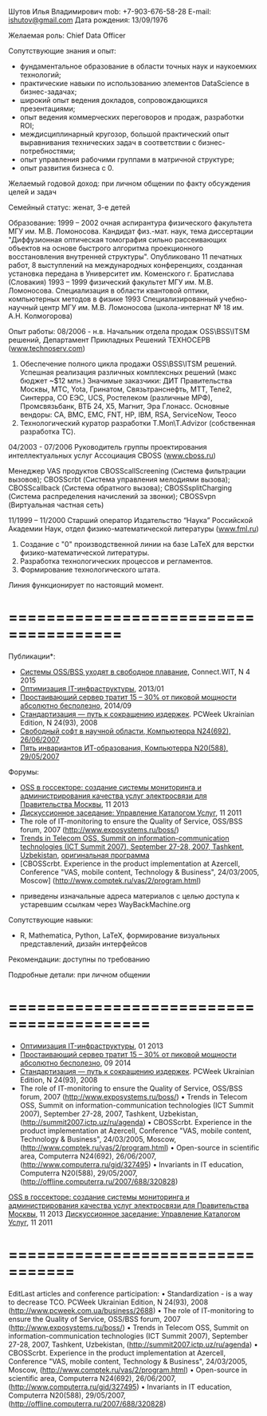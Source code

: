 Шутов Илья Владимирович
mob: +7-903-676-58-28
E-mail: ishutov@gmail.com
Дата рождения:	13/09/1976

Желаемая роль: Chief Data Officer

Сопутствующие знания и опыт:
 - фундаментальное образование в области точных наук и наукоемких технологий;
 - практические навыки по использованию элементов DataScience в бизнес-задачах;
 - широкий опыт ведения докладов, сопровождающихся презентациями;
 - опыт ведения коммерческих переговоров и продаж, разработки ROI;
 - междисциплинарный кругозор, большой практический опыт выравнивания технических задач в соответствии с бизнес-потребностями;
 - опыт управления рабочими группами в матричной структуре;
 - опыт развития бизнеса с 0.

Желаемый годовой доход: при личном общении по факту обсуждения целей и задач

Семейный статус: женат, 3-е детей

Образование:
1999 – 2002	очная аспирантура физического факультета МГУ им. М.В. Ломоносова. Кандидат физ.-мат. наук, тема диссертации "Диффузионная оптическая томография сильно рассеивающих объектов на основе быстрого алгоритма проекционного восстановления внутренней структуры". Опубликовано 11 печатных работ, 8 выступлений на международных конференциях, созданная установка передана в  Университет им. Коменского г. Братислава (Словакия)
1993 – 1999	физический факультет МГУ им. М.В. Ломоносова. Специализация в области квантовой оптики, компьютерных методов в физике
1993		Специализированный учебно-научный центр МГУ им. М.В. Ломоносова (школа-интернат № 18 им. А.Н. Колмогорова)


Опыт работы:
08/2006 - н.в. 
Начальник отдела продаж OSS\BSS\ITSM решений, Департамент Прикладных Решений
ТЕХНОСЕРВ (www.technoserv.com)

1. Обеспечение полного цикла продажи OSS\BSS\ITSM решений. Успешная реализация различных комплексных решений (макс бюджет ~$12 млн.)
Значимые заказчики: ДИТ Правительства Москвы, МТС, Yota, Гринатом, Связьтранснефть, МТТ, Теле2, Синтерра, СО ЕЭС, UCS, Ростелеком (различные МРФ), Промсвязьбанк, ВТБ 24, X5, Магнит, Эра Глонасс.
Основные вендоры: CA, BMC, EMC, FNT, HP, IBM, RSA, ServiceNow, Teoco
2. Технологический куратор разработки T.Mon\T.Advizor (собственная разработка ТС).

04/2003 - 07/2006
Руководитель группы проектирования интеллектуальных услуг
Ассоциация CBOSS (www.cboss.ru)

Менеджер VAS продуктов CBOSScallScreening (Система фильтрации вызовов); CBOSScrbt (Система управления мелодиями вызова); CBOSScallback (Система обратного вызова); CBOSSsplitCharging (Система распределения начислений за звонки); CBOSSvpn (Виртуальная частная сеть)

11/1999 – 11/2000
Старший оператор
Издательство “Наука” Российской Академии Наук, отдел физико-математической литературы (www.fml.ru)

1. Создание с "0" производственной линии на базе LaTeX для верстки физико-математической литературы.
2. Разработка технологических процессов и регламентов.
3. Формирование технологического штата.

Линия функционирует по настоящий момент.

# ======================================
Публикации*:
- [Системы OSS/BSS уходят в свободное плавание](http://www.connect-wit.ru/sistemy-oss-bss-uhodyat-v-svobodnoe-plavanie.html), Connect.WIT, N 4 2015
- [Оптимизация IT-инфраструктуры](http://www.it-weekly.ru/analytics/tech/43890.html), 2013/01
- [Простаивающий сервер тратит 15 – 30% от пиковой мощности абсолютно бесполезно](http://ibusiness.ru/blog/ilya.shutov/34775), 2014/09
- [Стандартизация — путь к сокращению издержек](http://www.pcweek.ua/themes/detail.php?ID=120795). PCWeek Ukrainian Edition, N 24(93), 2008
- [Свободный софт в научной области, Компьютерра N24(692), 26/06/2007](http://old.computerra.ru/gid/327495/) 
- [Пять инвариантов ИТ-образования, Компьютерра N20(588), 29/05/2007](http://old.computerra.ru/offline/2007/688/320828/)

Форумы:
- [OSS в госсекторе: создание системы  мониторинга и администрирования качества услуг электросвязи для Правительства Москвы](http://www.boss-forum.ru/2013/programm), 11 2013
- [Дискуссионное заседание: Управление Каталогом Услуг](http://www.boss-forum.ru/2011/program), 11 2011
- The role of IT-monitoring to ensure the Quality of Service, OSS/BSS forum, 2007 (http://www.exposystems.ru/boss/)
- [Trends in Telecom OSS, Summit on information-communication technologies (ICT Summit 2007), September 27-28, 2007, Tashkent, Uzbekistan](http://www.поиск.uz/ict_summit_27/1539717), [оригинальная программа](http://summit2007.ictp.uz/ru/agenda)
- [CBOSScrbt. Experience in the product implementation at Azercell, Conference "VAS, mobile content, Technology & Business", 24/03/2005, Moscow] (http://www.comptek.ru/vas/2/program.html) 

* приведены изначальные адреса материалов с целью доступа к устаревшим ссылкам через WayBackMachine.org

Сопутствующие навыки:
 - R, Mathematica, Python, LaTeX, формирование визуальных представлений, дизайн интерфейсов

Рекомендации: доступны по требованию

Подробные детали: при личном общении




# =========================================

- [Оптимизация IT-инфраструктуры](http://www.it-weekly.ru/analytics/tech/43890.html), 01 2013
- [Простаивающий сервер тратит 15 – 30% от пиковой мощности абсолютно бесполезно](http://ibusiness.ru/blog/ilya.shutov/34775), 09 2014
- [Стандартизация — путь к сокращению издержек](http://www.pcweek.ua/themes/detail.php?ID=120795). PCWeek Ukrainian Edition, N 24(93), 2008
- The role of IT-monitoring to ensure the Quality of Service, OSS/BSS forum, 2007 (http://www.exposystems.ru/boss/) 
• Trends in Telecom OSS, Summit on information-communication technologies (ICT Summit 2007), September 27-28, 2007, Tashkent, Uzbekistan, (http://summit2007.ictp.uz/ru/agenda) 
• CBOSScrbt. Experience in the product implementation at Azercell, Conference "VAS, mobile content, Technology & Business", 24/03/2005, Moscow, (http://www.comptek.ru/vas/2/program.html) 
• Open-source in scientific area, Computerra N24(692), 26/06/2007, (http://www.computerra.ru/gid/327495) 
• Invariants in IT education, Computerra N20(588), 29/05/2007, (http://offline.computerra.ru/2007/688/320828)

[OSS в госсекторе: создание системы  мониторинга и администрирования качества услуг электросвязи для Правительства Москвы](http://www.boss-forum.ru/2013/programm), 11 2013
[Дискуссионное заседание: Управление Каталогом Услуг](http://www.boss-forum.ru/2011/program), 11 2011





# =================================
EditLast articles and conference participation: • Standardization - is a way to decrease TCO. PCWeek Ukrainian Edition, N 24(93), 2008 (http://www.pcweek.com.ua/business/2688) • The role of IT-monitoring to ensure the Quality of Service, OSS/BSS forum, 2007 (http://www.exposystems.ru/boss/) • Trends in Telecom OSS, Summit on information-communication technologies (ICT Summit 2007), September 27-28, 2007, Tashkent, Uzbekistan, (http://summit2007.ictp.uz/ru/agenda) • CBOSScrbt. Experience in the product implementation at Azercell, Conference "VAS, mobile content, Technology & Business", 24/03/2005, Moscow, (http://www.comptek.ru/vas/2/program.html) • Open-source in scientific area, Computerra N24(692), 26/06/2007, (http://www.computerra.ru/gid/327495) • Invariants in IT education, Computerra N20(588), 29/05/2007, (http://offline.computerra.ru/2007/688/320828)
